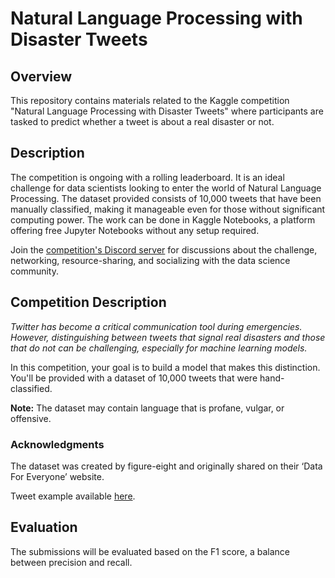 # Natural Language Processing with Disaster Tweets

## Overview
This repository contains materials related to the Kaggle competition "Natural Language Processing with Disaster Tweets" where participants are tasked to predict whether a tweet is about a real disaster or not.

## Description
The competition is ongoing with a rolling leaderboard. It is an ideal challenge for data scientists looking to enter the world of Natural Language Processing. The dataset provided consists of 10,000 tweets that have been manually classified, making it manageable even for those without significant computing power. The work can be done in Kaggle Notebooks, a platform offering free Jupyter Notebooks without any setup required.

Join the [competition's Discord server](https://discord.gg/kaggle) for discussions about the challenge, networking, resource-sharing, and socializing with the data science community.

## Competition Description
*Twitter has become a critical communication tool during emergencies. However, distinguishing between tweets that signal real disasters and those that do not can be challenging, especially for machine learning models.*

In this competition, your goal is to build a model that makes this distinction. You'll be provided with a dataset of 10,000 tweets that were hand-classified.

**Note:** The dataset may contain language that is profane, vulgar, or offensive.


### Acknowledgments
The dataset was created by figure-eight and originally shared on their ‘Data For Everyone’ website.

Tweet example available [here](https://twitter.com/AnyOtherAnnaK/status/629195955506708480).

## Evaluation
The submissions will be evaluated based on the F1 score, a balance between precision and recall.
